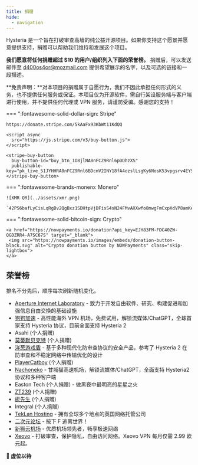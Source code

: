 ```yaml
---
title: 捐赠
hide:
  - navigation
---
```


Hysteria 是一个旨在打破审查高墙的纯公益开源项目。如果你支持这个愿景并愿意提供支持，捐赠可以帮助我们维持和发展这个项目。

**我们愿意将任何捐赠超过 $10 的用户/组织列入下面的荣誉榜。** 捐赠后，可以发送邮件至 d400os4or@mozmail.com 提供希望展示的名字，以及可选的链接和一段描述。

**免责声明：**对本项目的捐赠属于自愿行为，我们不因此承担任何形式的义务，也不提供任何服务或保证。本项目仅为开源软件，需自行架设服务端与客户端进行使用，并不提供任何代理或 VPN 服务，请谨防受骗。感谢您的支持！

=== ":fontawesome-solid-dollar-sign: Stripe"

    https://donate.stripe.com/5kAaFx93KbWt11KdQQ

    <script async
      src="https://js.stripe.com/v3/buy-button.js">
    </script>

    <stripe-buy-button
      buy-button-id="buy_btn_1O8jlNA8nFCZ9Rnl6pDDhzXS"
      publishable-key="pk_live_51JYHHRA8nFCZ9Rnl6BDcmV2INY18fA4ozslLsgKy6NosK53vpgsrv4EYSUdTZz7OjpiXEi666dFjXsDCcv7phSUI00pJR4Z7Ee">
    </stripe-buy-button>

=== ":fontawesome-brands-monero: Monero"

    ![XMR QR](../assets/xmr.png)

    `42PS6bafLyCisLqRgBv2QgBxz1SDHtpVjDFisS4sN24FMvAXXwfo8mwgFmCxpXdVP8amKeT52FqPYPBVCH5pG9P54kSaUKr`

=== ":fontawesome-solid-bitcoin-sign: Crypto"

    <a href="https://nowpayments.io/donation?api_key=EJH83FM-FDC40ZW-QGDZRR4-A7SC67S" target="_blank">
     <img src="https://nowpayments.io/images/embeds/donation-button-black.svg" alt="Crypto donation button by NOWPayments" class="skip-lightbox">
    </a>

## 荣誉榜

排名不分先后，顺序每次刷新随机变化。

<div id="hof-start"></div>

- [Aperture Internet Laboratory](https://apernet.io/) - 致力于开发自由软件、研究、构建促进和加强信息自由交换的基础设施
- [狗狗加速](https://狗狗加速.com) - 高性能海外 VPN 机场，免费试用，解锁流媒体/ChatGPT，全球首家支持 Hysteria 协议，目前全面支持 Hysteria 2
- Asahi (个人捐赠)
- [莫蒂默贝克特](https://space.bilibili.com/152313349) (个人捐赠)
- [洋葱游戏盾](https://youxidun.vip/) - 基于多种现代化防审查协议的安全产品，参考了 Hysteria 2 在防审查和不稳定网络中传输优化的设计
- [PlayerCatboy](https://github.com/Catboy96) (个人捐赠)
- [Nachoneko](https://hy.nachoneko.cc/) - 甘城猫高速机场，解锁流媒体/ChatGPT，全面支持 Hysteria2 协议和多种客户端
- Easton Tech (个人捐赠) - 做黑夜中最明亮的星星之火
- [ZT239](https://github.com/zhangtony239) (个人捐赠)
- [棜先生](https://bio.link/yuxiansheng) (个人捐赠)
- Integral (个人捐赠)
- [TekLan Hosting](https://teklanhosting.co.uk) - 拥有全球多个地点的英国网络托管公司
- [二次元论坛](https://www.ecylt.top/) - 按下 F 逃离世界！
- [新狮云机场](https://my.cloudlion.me/) - 优质机场领先者，畅享极速网络
- [Xeovo](https://xeovo.com/) - 打破审查，保护隐私，自由访问网络。Xeovo VPN 每月仅需 2.99 欧元起。

**👀 虚位以待**

<script src="/javascripts/hof_rand.js"></script>
